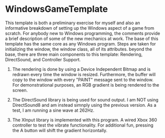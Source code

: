 # WindowsGameTemplate
This template is both a preliminary exercise for myself and also an informative breakdown of setting up the Windows aspect of a game from scratch. For anybody new to Windows programming, the comments provide a brief description of some of the new mechanics at work.
The base of this template has the same core as any Windows program. Steps are taken for initializing the window, the window class, all of its attributes. beyond the base, there are three main components to this template: Rendering, DirectSound, and Controller Support.

1. The rendering is done by using a Device Independent Bitmap and is redrawn every time the window is resized. Furthermore, the buffer will copy to the window with every "PAINT" message sent to the window. For demonstrational purposes, an RGB gradient is being rendered to the screen.

2. The DirectSound library is being used for sound output. I am NOT using DirectSound8 and am instead simnply using the previous version. As a test, I am running a sine wave at 262Hz.

3. The XInput library is implemented with this program. A wired Xbox 360 controller to test the vibrate functionality. For additional fun, pressing the A button will shift the gradient horizontally.

